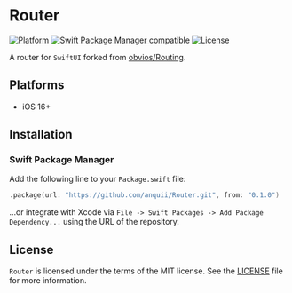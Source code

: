 # Router

[![Platform](https://img.shields.io/badge/Platforms-%20iOS-blue)](#platforms)
[![Swift Package Manager compatible](https://img.shields.io/badge/SPM-compatible-orange)](#swift-package-manager)
[![License](https://img.shields.io/badge/license-MIT-green.svg)](https://github.com/anquii/Router/blob/main/LICENSE)

A router for `SwiftUI` forked from [obvios/Routing](https://github.com/obvios/Routing).

## Platforms
- iOS 16+

## Installation

### Swift Package Manager

Add the following line to your `Package.swift` file:
```swift
.package(url: "https://github.com/anquii/Router.git", from: "0.1.0")
```
...or integrate with Xcode via `File -> Swift Packages -> Add Package Dependency...` using the URL of the repository.

## License

`Router` is licensed under the terms of the MIT license. See the [LICENSE](LICENSE) file for more information.
